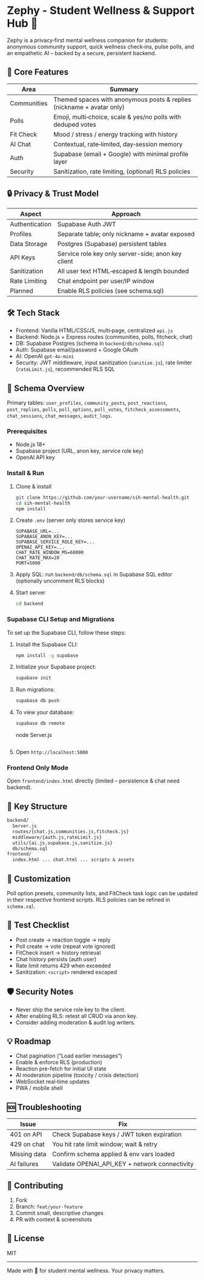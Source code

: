 # Zephy - Student Wellness & Support Hub 🏫

Zephy is a privacy‑first mental wellness companion for students: anonymous community support, quick wellness check‑ins, pulse polls, and an empathetic AI – backed by a secure, persistent backend.

## 🌟 Core Features

| Area | Summary |
|------|---------|
| Communities | Themed spaces with anonymous posts & replies (nickname + avatar only) |
| Polls | Emoji, multi‑choice, scale & yes/no polls with deduped votes |
| Fit Check | Mood / stress / energy tracking with history |
| AI Chat | Contextual, rate‑limited, day‑session memory |
| Auth | Supabase (email + Google) with minimal profile layer |
| Security | Sanitization, rate limiting, (optional) RLS policies |

## 🔒 Privacy & Trust Model

| Aspect | Approach |
|--------|---------|
| Authentication | Supabase Auth JWT |
| Profiles | Separate table; only nickname + avatar exposed |
| Data Storage | Postgres (Supabase) persistent tables |
| API Keys | Service role key only server-side; anon key client |
| Sanitization | All user text HTML‑escaped & length bounded |
| Rate Limiting | Chat endpoint per user/IP window |
| Planned | Enable RLS policies (see schema.sql) |

## 🛠️ Tech Stack

- Frontend: Vanilla HTML/CSS/JS, multi‑page, centralized `api.js`
- Backend: Node.js + Express routes (communities, polls, fitcheck, chat)
- DB: Supabase Postgres (schema in `backend/db/schema.sql`)
- Auth: Supabase email/password + Google OAuth
- AI: OpenAI `gpt-4o-mini`
- Security: JWT middleware, input sanitization (`sanitize.js`), rate limiter (`rateLimit.js`), recommended RLS SQL

## 📐 Schema Overview

Primary tables: `user_profiles`, `community_posts`, `post_reactions`, `post_replies`, `polls`, `poll_options`, `poll_votes`, `fitcheck_assessments`, `chat_sessions`, `chat_messages`, `audit_logs`.


### Prerequisites

- Node.js 18+
- Supabase project (URL, anon key, service role key)
- OpenAI API key

### Install & Run

1. Clone & install

   ```bash
   git clone https://github.com/your-username/sih-mental-health.git
   cd sih-mental-health
   npm install
   ```
2. Create `.env` (server only stores service key)
   
   ```env
   SUPABASE_URL=... 
   SUPABASE_ANON_KEY=...
   SUPABASE_SERVICE_ROLE_KEY=...
   OPENAI_API_KEY=...
   CHAT_RATE_WINDOW_MS=60000
   CHAT_RATE_MAX=20
   PORT=5000
   ```

3. Apply SQL: run `backend/db/schema.sql` in Supabase SQL editor (optionally uncomment RLS blocks)  
4. Start server
   
   ```bash
   cd backend
### Supabase CLI Setup and Migrations

To set up the Supabase CLI, follow these steps:

1. Install the Supabase CLI:
   ```bash
   npm install -g supabase
   ```

2. Initialize your Supabase project:
   ```bash
   supabase init
   ```

3. Run migrations:
   ```bash
   supabase db push
   ```

4. To view your database:
   ```bash
   supabase db remote
   ```
   node Server.js
   ```

5. Open `http://localhost:5000`

### Frontend Only Mode

Open `frontend/index.html` directly (limited – persistence & chat need backend).

## 📁 Key Structure

```txt
backend/
  Server.js
  routes/{chat.js,communities.js,fitcheck.js}
  middleware/{auth.js,rateLimit.js}
  utils/{ai.js,supabase.js,sanitize.js}
  db/schema.sql
frontend/
  index.html ... chat.html ... scripts & assets
```

## 🔧 Customization

Poll option presets, community lists, and FitCheck task logic can be updated in their respective frontend scripts. RLS policies can be refined in `schema.sql`.

## 🧪 Test Checklist

- Post create → reaction toggle → reply
- Poll create → vote (repeat vote ignored)
- FitCheck insert → history retrieval
- Chat history persists (auth user)
- Rate limit returns 429 when exceeded
- Sanitization: `<script>` rendered escaped

## 🛡️ Security Notes

- Never ship the service role key to the client.
- After enabling RLS: retest all CRUD via anon key.
- Consider adding moderation & audit log writers.

## 💡 Roadmap

- Chat pagination (“Load earlier messages”)
- Enable & enforce RLS (production)
- Reaction pre-fetch for initial UI state
- AI moderation pipeline (toxicity / crisis detection)
- WebSocket real‑time updates
- PWA / mobile shell

## 🆘 Troubleshooting

| Issue | Fix |
|-------|-----|
| 401 on API | Check Supabase keys / JWT token expiration |
| 429 on chat | You hit rate limit window; wait & retry |
| Missing data | Confirm schema applied & env vars loaded |
| AI failures | Validate OPENAI_API_KEY + network connectivity |

## 🤝 Contributing

1. Fork
2. Branch: `feat/your-feature`
3. Commit small, descriptive changes
4. PR with context & screenshots

## 📜 License

MIT

---

Made with 💜 for student mental wellness. Your privacy matters.
